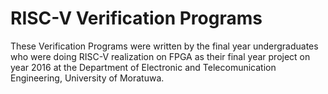 # RISC-V Verification Programs

These Verification Programs were written by the final year undergraduates who were doing RISC-V realization on FPGA as their final year project on year 2016 at the Department of Electronic and Telecomunication Engineering, University of Moratuwa.